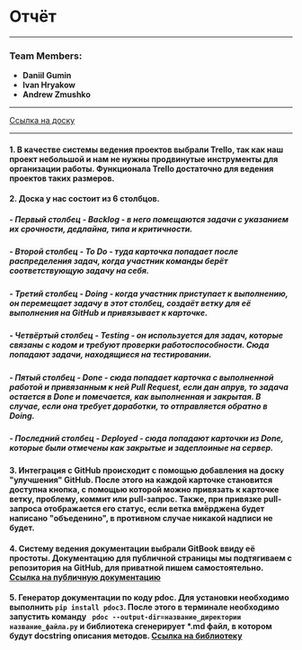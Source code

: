 # Отчёт

***
### Team Members:

- **Daniil Gumin**
- **Ivan Hryakow**
- **Andrew Zmushko**

***

[Ссылка на доску](https://trello.com/invite/b/MpeIYfJi/ATTIa54f793ae698601655214faf4c70e516F75EBF7C/aid)

***

#### 1. В качестве системы ведения проектов выбрали Trello, так как наш проект небольшой и нам не нужны продвинутые инструменты для организации работы. Функционала Trello достаточно для ведения проектов таких размеров.
#### 2. Доска у нас состоит из 6 столбцов. 
##### - Первый столбец - Backlog - в него помещаются задачи с указанием их срочности, дедлайна, типа и критичности. 
##### - Второй столбец - To Do - туда карточка попадает после распределения задач, когда участник команды берёт соответствующую задачу на себя. 
##### - Третий столбец - Doing - когда участник приступает к выполнению, он перемещает задачу в этот столбец, создаёт ветку для её выполнения на GitHub и привязывает к карточке. 
##### - Четвёртый столбец - Testing - он используется для задач, которые связаны с кодом и требуют проверки работоспособности. Сюда попадают задачи, находящиеся на тестировании. 
##### - Пятый столбец - Done - сюда попадает карточка с выполненной работой и привязанным к ней Pull Request, если дан апрув, то задача остается в Done и помечается, как выполненная и закрытая. В случае, если она требует доработки, то отправляется обратно в Doing. 
##### - Последний столбец - Deployed - сюда попадают карточки из Done, которые были отмечены как закрытые и задеплоиные на сервер.
#### 3. Интеграция с GitHub происходит с помощью добавления на доску "улучшения" GitHub. После этого на каждой карточке становится доступна кнопка, с помощью которой можно привязать к карточке ветку, проблему, коммит или pull-запрос. Также, при привязке pull-запроса отображается его статус, если ветка вмёрджена будет написано "объеденино", в противном случае никакой надписи не будет. 
#### 4. Систему ведения документации выбрали GitBook ввиду её простоты. Документацию для публичной страницы мы подтягиваем с репозитория на GitHub, для приватной пишем самостоятельно. [Ссылка на публичную документацию](https://aid.gitbook.io/project-documentation/)
#### 5. Генератор документации по коду pdoc. Для установки необходимо выполнить `pip install pdoc3`. После этого в терминале необходимо запустить команду ` pdoc --output-dir=название_директории  название_файла.py` и библиотека сгенерирует *.md файл, в котором будут docstring описания методов. [Ссылка на библиотеку](https://pdoc3.github.io/pdoc/)
